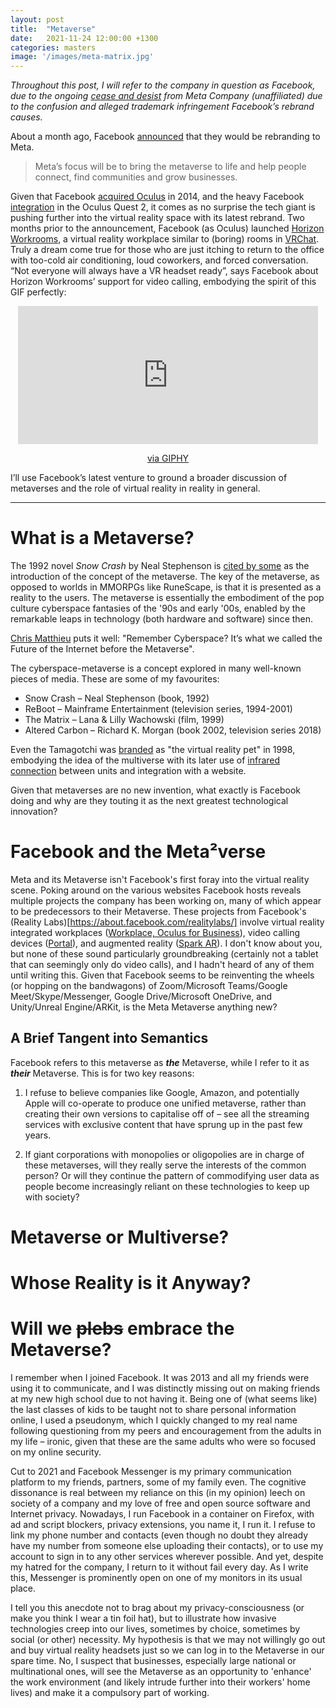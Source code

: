 ```yaml
---
layout: post
title:  "Metaverse"
date:   2021-11-24 12:00:00 +1300
categories: masters
image: '/images/meta-matrix.jpg'
---
```


*Throughout this post, I will refer to the company in question as Facebook, due to the ongoing [cease and desist](https://meta.company/) from Meta Company (unaffiliated) due to the confusion and alleged trademark infringement Facebook’s rebrand causes.*

About a month ago, Facebook [announced](https://about.fb.com/news/2021/10/facebook-company-is-now-meta/) that they would be rebranding to Meta.

> Meta’s focus will be to bring the metaverse to life and help people connect, find communities and grow businesses.

Given that Facebook [acquired Oculus](https://about.facebook.com/company-info/) in 2014, and the heavy Facebook [integration](https://support.oculus.com/articles/accounts/facebook-accounts-on-oculus/index-facebook-accounts-on-oculus/) in the Oculus Quest 2, it comes as no surprise the tech giant is pushing further into the virtual reality space with its latest rebrand. Two months prior to the announcement, Facebook (as Oculus) launched [Horizon Workrooms](https://about.fb.com/news/2021/08/introducing-horizon-workrooms-remote-collaboration-reimagined/), a virtual reality workplace similar to (boring) rooms in [VRChat](https://hello.vrchat.com/). Truly a dream come true for those who are just itching to return to the office with too-cold air conditioning, loud coworkers, and forced conversation. “Not everyone will always have a VR headset ready”, says Facebook about Horizon Workrooms’ support for video calling, embodying the spirit of this GIF perfectly:

<div style="margin-left: auto; margin-right: auto; display: block; text-align: center; width: 100%"><iframe src="https://giphy.com/embed/yJu2jIQZgPubm" width="480" height="221" frameBorder="0" class="giphy-embed" allowFullScreen></iframe><p><a href="https://giphy.com/gifs/lucille-bluth-banana-oblivious-yJu2jIQZgPubm">via GIPHY</a></p></div>

<p>I’ll use Facebook’s latest venture to ground a broader discussion of metaverses and the role of virtual reality in reality in general.</p>

---

# What is a Metaverse?
The 1992 novel *Snow Crash* by Neal Stephenson is [cited by some](https://heinonline.org/HOL/P?h=hein.journals/nyls49&i=93) as the introduction of the concept of the metaverse. The key of the metaverse, as opposed to worlds in MMORPGs like RuneScape, is that it is presented as a reality to the users. The metaverse is essentially the embodiment of the pop culture cyberspace fantasies of the '90s and early '00s, enabled by the remarkable leaps in technology (both hardware and software) since then.

[Chris Matthieu](https://medium.com/metaverses/remember-cyberspace-its-what-we-called-the-future-of-the-internet-before-the-metaverse-9be03a83122e) puts it well: "Remember Cyberspace? It’s what we called the Future of the Internet before the Metaverse".

The cyberspace-metaverse is a concept explored in many well-known pieces of media. These are some of my favourites:

* Snow Crash – Neal Stephenson (book, 1992)
* ReBoot – Mainframe Entertainment (television series, 1994-2001)
* The Matrix – Lana & Lilly Wachowski (film, 1999)
* Altered Carbon – Richard K. Morgan (book 2002, television series 2018)

Even the Tamagotchi was [branded](https://web.archive.org/web/19980709195449/http://www.bandai.com/pressroom/98tama.html) as "the virtual reality pet" in 1998, embodying the idea of the multiverse with its later use of [infrared connection](https://web.archive.org/web/20040703145011/http://tamagotchi.com/news/news.cfm?wn_id=71) between units and integration with a website.

Given that metaverses are no new invention, what exactly is Facebook doing and why are they touting it as the next greatest technological innovation?

# Facebook and the Meta&#xB2;verse

Meta and its Metaverse isn't Facebook's first foray into the virtual reality scene. Poking around on the various websites Facebook hosts reveals multiple projects the company has been working on, many of which appear to be predecessors to their Metaverse. These projects from Facebook's (Reality Labs)[https://about.facebook.com/realitylabs/] involve virtual reality integrated workplaces ([Workplace, Oculus for Business](https://tech.fb.com/the-future-of-work-and-the-next-computing-platform/)), video calling devices ([Portal](https://portal.facebook.com/nz/)), and augmented reality ([Spark AR](https://sparkar.facebook.com/ar-studio/)). I don't know about you, but none of these sound particularly groundbreaking (certainly not a tablet that can seemingly only do video calls), and I hadn't heard of any of them until writing this. Given that Facebook seems to be reinventing the wheels (or hopping on the bandwagons) of Zoom/Microsoft Teams/Google Meet/Skype/Messenger, Google Drive/Microsoft OneDrive, and Unity/Unreal Engine/ARKit, is the Meta Metaverse anything new?

## A Brief Tangent into Semantics

Facebook refers to this metaverse as ***the*** Metaverse, while I refer to it as ***their*** Metaverse. This is for two key reasons:

1. I refuse to believe companies like Google, Amazon, and potentially Apple will co-operate to produce one unified metaverse, rather than creating their own versions to capitalise off of – see all the streaming services with exclusive content that have sprung up in the past few years.

1. If giant corporations with monopolies or oligopolies are in charge of these metaverses, will they really serve the interests of the common person? Or will they continue the pattern of commodifying user data as people become increasingly reliant on these technologies to keep up with society?

# Metaverse or Multiverse?

# Whose Reality is it Anyway?

# Will we ~~plebs~~ embrace the Metaverse?

I remember when I joined Facebook. It was 2013 and all my friends were using it to communicate, and I was distinctly missing out on making friends at my new high school due to not having it. Being one of (what seems like) the last classes of kids to be taught not to share personal information online, I used a pseudonym, which I quickly changed to my real name following questioning from my peers and encouragement from the adults in my life – ironic, given that these are the same adults who were so focused on my online security.

Cut to 2021 and Facebook Messenger is my primary communication platform to my friends, partners, some of my family even. The cognitive dissonance is real between my reliance on this (in my opinion) leech on society of a company and my love of free and open source software and Internet privacy. Nowadays, I run Facebook in a container on Firefox, with ad and script blockers, privacy extensions, you name it, I run it. I refuse to link my phone number and contacts (even though no doubt they already have my number from someone else uploading their contacts), or to use my account to sign in to any other services wherever possible. And yet, despite my hatred for the company, I return to it without fail every day. As I write this, Messenger is prominently open on one of my monitors in its usual place.

I tell you this anecdote not to brag about my privacy-consciousness (or make you think I wear a tin foil hat), but to illustrate how invasive technologies creep into our lives, sometimes by choice, sometimes by social (or other) necessity. My hypothesis is that we may not willingly go out and buy virtual reality headsets just so we can log in to the Metaverse in our spare time. No, I suspect that businesses, especially large national or multinational ones, will see the Metaverse as an opportunity to 'enhance' the work environment (and likely intrude further into their workers' home lives) and make it a compulsory part of working.
